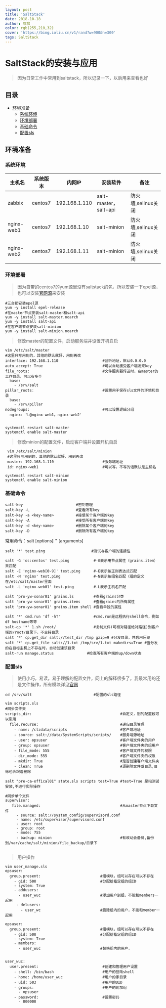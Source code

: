 ```yaml
---
layout: post
title: 'SaltStack'
date: 2018-10-18
author: 邬晨
color: rgb(255,210,32)
cover: 'https://bing.ioliu.cn/v1/rand?w=900&h=300'
tags: SaltStack
---
```


# SaltStack的安装与应用

> 因为日常工作中常用到saltstack，所以记录一下，以后用来查看也好

## 目录

- [环境准备](#环境准备)
  - [系统环境](#系统环境)
  - [环境部署](#环境部署)
  - [基础命令](#基础命令)
  - [配置sls](#配置sls)


## 环境准备

### 系统环境

| 主机名     | 系统版本 | 内网IP        | 安装软件              | 备注               |
| ---------- | -------- | ------------- | --------------------- | ------------------ |
| zabbix     | centos7  | 192.168.1.110 | salt-master，salt-api | 防火墙,selinux关闭 |
| nginx-web1 | centos7  | 192.168.1.10  | salt-minion           | 防火墙,selinux关闭 |
| nginx-web2 | centos7  | 192.168.1.11  | salt-minion           | 防火墙,selinux关闭 |

### 环境部署

> 因为自带的centos7的yum源里没有saltstack的包，所以安装一下epel源，也可以安装[官网源](https://repo.saltstack.com/#rhel)来安装

```shell
#三台都安装epel源
yum -y install epel-release
#在master节点安装salt-master和salt-api
yum -y install salt-master.noarch
yum -y install salt-api
#在客户端节点安装salt-minion
yum -y install salt-minion.noarch
```

> 修改master的配置文件，启动服务端并设置开机自启

```shell
vim /etc/salt/master
#这里只写用到的，其他的默认就好，用到再改
interface: 192.168.1.110                    #监听地址，默认0.0.0.0
auto_accept: True                           #可以自动接受客户端发来key
file_roots:                                 #文件服务器传送时，在master的工作目录，可以有多个
  base:
    - /srv/salt
pillar_roots:                               #设置用于保存sls文件的环境和目录
  base:
    - /srv/pillar
nodegroups:                                 #可以设置逻辑分组
  nginx: 'L@nginx-web1，nginx-web2'
  
  
systemctl restart salt-master
systemctl enable salt-master
```

> 修改minion的配置文件，启动客户端并设置开机自启

```shell
 vim /etc/salt/minion
 #这里只写用到的，其他的默认就好，用到再改
 master: 192.168.1.110                      #服务端地址
 id: nginx-web1                             #可以写，不写的话默认是主机名

systemctl restart salt-minion
systemctl enable salt-minion
```

### 基础命令

```shell
salt-key                        #密钥管理
salt-key -L                     #查看所有key
salt-key -a <key-name>          #接受某个客户端的key
salt-key -A                     #接受所有客户端的key
salt-key -d <key-name>          #删除某个客户端的key
salt-key -D                     #删除所有客户端的key
```
常用命令：salt [options] '<target>' <function> [arguments]

```shell
salt '*' test.ping                     #测试与客户端的连接性

salt -G 'os:centos' test.ping           #-G表示用节点属性（grains.item）来匹配
salt -E 'nginx-web[0-9]' test.ping      #-E表示按正则表达式匹配
salt -N 'nginx' test.ping               #-N表示按组名匹配（组的定义在/etc/salt/master里面   
salt -L 'nginx-web01' test.ping         #-L表示主机名匹配

salt 'pro-yw-sonar01' grains.ls         #查看grains分类
salt 'pro-yw-sonar01' grains.items      #查看grains的所有属性
salt 'pro-yw-sonar01' grains.item shell #查看单独的属性 

salt '*' cmd.run 'df -hT'               #cmd.run是远程执行shell命令，例如df hostname等等
salt-cp '*' 1.sh /root/                 #复制文件(可相对路径绝对路径)到客户端的/root/目录下，不支持目录
salt '*' cp.get_dir salt://test_dir /tmp gzip=9 #分发目录，并启用压缩 
salt '*' cp.get_file salt://1.txt /tmp/srv/1.txt makedirs=True #当分发的在目标主机上不存在时，自动创建该目录
salt-run manage.status               #检查所有客户端的up/down状态

```

### 配置sls

> 使用小巧，易读，易于理解的配置文件，网上的解释很多了，我最常用的还是文件操作，所有模块详见[官网](https://docs.saltstack.com/en/latest/ref/states/all/)

```shell
cd /srv/salt                            #配置的sls路径
```



```shell
vim scripts.sls
#同步文件夹
scripts_dir:                                        #自定义，别的配置段可以引用
  file.recurse:                                     #递归目录管理
    - name: /clzdata/scripts                        #客户端地址
    - source: salt://data/SystemScripts/scripts/    #服务端源地址
    - user: opsuser                                 #客户端文件夹的用户
    - group: opsuser                                #客户端文件夹的组用户
    - file_mode: 555                                #客户端文件的权限
    - dir_mode: 555                                 #客户端文件夹的权限
    - mkdir: True                                   #是否创建客户端文件夹
    - clean: True                                   #源删除文件或目录,目标也会跟着删除

salt "pre-ca-offical01" state.sls scripts test=True #test=True 是指测试安装,不进行实际操作

#同步单个文件
supervisor:
   file.managed:                                    #从master节点下载文件
     - source: salt://system_config/supervisord.conf
     - name: /etc/supervisor/supervisord.conf
     - user: root
     - group: root
     - mode: 755
     - backup: minion                               #有改动会备份,备份到/var/cache/salt/minion/file_backup/目录下
  
```
> 用户操作

```shell
vim user_manage.sls
opsuser:
  group.present:                           #组模块，组可以存在可以不存在
    - gid: 500                             #分配给指定组的组ID
    - system: True
    - addusers:
      - user_wuc                           #添加用户到组，不能和members一起用
     - delusers:
       - user_wc                           #删除组内的用户，不能和member一起用

opsuser:
  group.present:                           #组模块，组可以存在可以不存在
    - gid: 500                             #分配给指定组的组ID
    - system: True
    - members:
      - user_wuc                           #替换组内的用户，


user_wuc:
  user.present:                             #创建和管理用户设置
    - shell: /bin/bash                      #用户的登陆shell
    - home: /home/user_wuc                  #用户的家目录
    - uid: 503                              #用户的UID
    - groups:                               #用户的附加组
      - opsuser
    - password:                             #设置密码
      - 000000               
```

